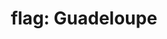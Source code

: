 ---
layout: smileys&emotion
title: "flag: Guadeloupe"
emoji: flag_guadeloupe
permalink: 🇬🇵.html
image: assets/img/3moji/flag_guadeloupe.png
---